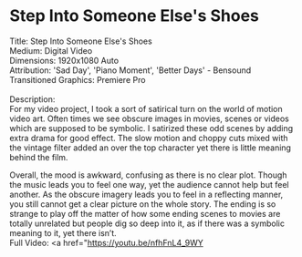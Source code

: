# Step Into Someone Else's Shoes <br>
Title: Step Into Someone Else's Shoes <br>
Medium: Digital Video <br>
Dimensions: 1920x1080 Auto <br>
Attribution: 'Sad Day', 'Piano Moment', 'Better Days' - Bensound <br>
Transitioned Graphics: Premiere Pro <br>
<br>
Description: <br>
For my video project, I took a sort of satirical turn on the world of motion video art. Often times we see obscure images in movies, scenes or videos which are supposed to be symbolic. I satirized these odd scenes by adding extra drama for good effect. The slow motion and choppy cuts mixed with the vintage filter added an over the top character yet there is little meaning behind the film. <br>

Overall, the mood is awkward, confusing as there is no clear plot. Though the music leads you to feel one way, yet the audience cannot help but feel another. As the obscure imagery leads you to feel in a reflecting manner, you still cannot get a clear picture on the whole story. The ending is so strange to play off the matter of how some ending scenes to movies are totally unrelated but people dig so deep into it, as if there was a symbolic meaning to it, yet there isn’t. <br>
Full Video: <a href="https://youtu.be/nfhFnL4_9WY
